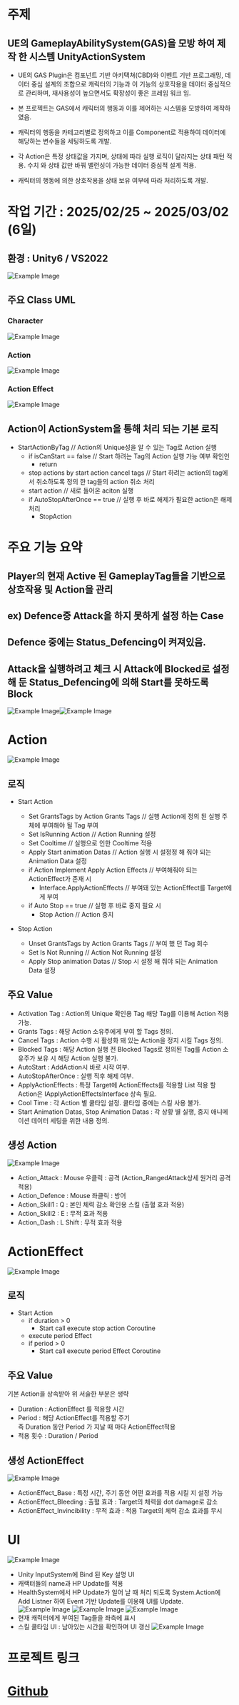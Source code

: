 # 주제

## UE의 GameplayAbilitySystem(GAS)을 모방 하여 제작 한 시스템 UnityActionSystem  
- UE의 GAS Plugin은 컴포넌트 기반 아키택쳐(CBD)와 이벤트 기반 프로그래밍, 데이터 중심 설계의 조합으로 
캐릭터의 기능과 이 기능의 상호작용을 데이터 중심적으로 관리하며, 재사용성이 높으면서도 확장성이 좋은 프레임 워크 임.  
- 본 프로젝트는 GAS에서 캐릭터의 행동과 이를 제어하는 시스템을 모방하여 제작하였음.
 
- 캐릭터의 행동을 카테고리별로 정의하고 이를 Component로 적용하여 데이터에 해당하는 변수들을 세팅하도록 개발.
- 각 Action은 특정 상태값을 가지며, 상태에 따라 실행 로직이 달라지는 상태 패턴 적용.
수치 와 상태 값만 바꿔 밸런싱이 가능한 데이터 중심적 설계 적용.
- 캐릭터의 행동에 의한 상호작용을 상태 보유 여부에 따라 처리하도록 개발.  

# 작업 기간 : 2025/02/25 ~ 2025/03/02 (6일)
## 환경 : Unity6 / VS2022

![Example Image](./ReadmeResource/Total.gif)

## 주요 Class UML
### Character
![Example Image](./ReadmeResource/Character%20UML.png)
### Action
![Example Image](./ReadmeResource/Action%20UML.png)
### Action Effect
![Example Image](./ReadmeResource/ActionEffect%20UML.png)

## Action이 ActionSystem을 통해 처리 되는 기본 로직


- StartActionByTag  // Action의 Unique성을 알 수 있는 Tag로 Action 실행  
  - if isCanStart == false // Start 하려는 Tag의 Action 실행 가능 여부 확인인
    -  return    
  - stop actions by start action cancel tags  // Start 하려는 action의 tag에서 취소하도록 정의 한 tag들의 action 취소 처리
  - start action  // 새로 들어온 aciton 실행   
  - if AutoStopAfterOnce == true // 실행 후 바로 해제가 필요한 action은 해제 처리  
    - StopAction  

# 주요 기능 요약
## Player의 현재 Active 된 GameplayTag들을 기반으로 상호작용 및 Action을 관리
## ex)  Defence중 Attack을 하지 못하게 설정 하는 Case  
## Defence 중에는 Status_Defencing이 켜져있음.
## Attack을 실행하려고 체크 시 Attack에 Blocked로 설정 해 둔 Status_Defencing에 의해 Start를 못하도록 Block

![Example Image](./ReadmeResource/Defence.png)![Example Image](./ReadmeResource/Attack%20Base.png)  

# Action
![Example Image](./ReadmeResource/Action.png)  
## 로직
- Start Action
  - Set GrantsTags by Action Grants Tags // 실행 Action에 정의 된 실행 주체에 부여해야 될 Tag 부여
  - Set IsRunning Action // Action Running 설정
  - Set Cooltime // 실행으로 인한 Cooltime 적용
  - Apply Start animation Datas // Action 실행 시 설정정 해 줘야 되는 Animation Data 설정
  - if Action Implement Apply Action Effects // 부여해줘야 되는 ActionEffect가 존재 시
    - Interface.ApplyActionEffects // 부여돼 있는 ActionEffect를 Target에게 부여
  - if Auto Stop == true  // 실행 후 바로 중지 필요 시
    - Stop Action // Action 중지

- Stop Action  
  - Unset GrantsTags by Action Grants Tags  // 부여 했 던 Tag 회수
  - Set Is Not Running                      // Action Not Running 설정
  - Apply Stop animation Datas              // Stop 시 설정 해 줘야 되는 Animation Data 설정

## 주요 Value
- Activation Tag : Action의 Unique 확인용 Tag 해당 Tag를 이용해 Action 적용 가능.  
- Grants Tags : 해당 Action 소유주에게 부여 할 Tags 정의.  
- Cancel Tags : Action 수행 시 활성화 돼 있는 Action을 정지 시킬 Tags 정의.  
- Blocked Tags : 해당 Action 실행 전 Blocked Tags로 정의된 Tag를 Action 소유주가 보유 시 해당 Action 실행 불가.  
- AutoStart : AddAction시 바로 시작 여부.  
- AutoStopAfterOnce : 실행 직후 해제 여부.  
- ApplyActionEffects : 특정 Target에 ActionEffects를 적용할 List 적용 할 Action은 IApplyActionEffectsInterface 상속 필요.  
- Cool Time : 각 Action  별 쿨타임 설정. 쿨타임 중에는 스킬 사용 불가.  
- Start Animation Datas, Stop Animation Datas : 각 상황 별 실행, 중지 애니메이션 데이터 세팅을 위한 내용 정의.


## 생성 Action
![Example Image](./ReadmeResource/CreatedAction.png)  
- Action_Attack : Mouse 우클릭 : 공격 (Action_RangedAttack상세 원거리 공격 적용)  
- Action_Defence : Mouse 좌클릭 : 방어  
- Action_Skill1 : Q : 본인 체력 감소 확인용 스킬 (출혈 효과 적용)  
- Action_Skill2 : E : 무적 효과 적용  
- Action_Dash : L Shift : 무적 효과 적용  

# ActionEffect
![Example Image](./ReadmeResource/ActionEffect.png)  
## 로직
- Start Action
  - if duration > 0
    - Start call execute stop action Coroutine
  - execute period Effect
  - if period > 0
    - Start call execute period Effect Coroutine


## 주요 Value
기본 Action을 상속받아 위 서술한 부분은 생략  
- Duration : ActionEffect 를 적용할 시간  
- Period : 해당 ActionEffect를 적용할 주기  
즉 Duration 동안 Period 가 지날 때 마다  ActionEffect적용  
- 적용 횟수 : Duration / Period  

## 생성 ActionEffect
![Example Image](./ReadmeResource/CreatedActionEffect.png)  
- ActionEffect_Base : 특정 시간, 주기 동안 어떤 효과를 적용 시킬 지 설정 가능  
- ActionEffect_Bleeding : 출혈 효과 : Target의 체력을 dot damage로 감소  
- ActionEffect_Invincibility : 무적 효과 : 적용 Target의 체력 감소 효과를 무시  

# UI
![Example Image](./ReadmeResource/Main.png)
- Unity InputSystem에 Bind 된 Key 설명 UI  
- 캐랙터들의 name과 HP Update를 적용 
- HealthSystem에서 HP Update가 일어 날 때 처리 되도록 System.Action에 Add Listner 하여 Event 기반 Update를 이용해 UI를 Update.
![Example Image](./ReadmeResource/UI%20Code2.png)
![Example Image](./ReadmeResource/UI%20Code3.png)
![Example Image](./ReadmeResource/UI%20Code1.png)  
- 현재 캐릭터에게 부여된 Tag들을 좌측에 표시  
- 스킬 쿨타임 UI : 남아있는 시간을 확인하며 UI 갱신
![Example Image](./ReadmeResource/Skill%20Cooltime%20UI.gif)

# 프로젝트 링크
# [Github](https://github.com/yoon20002000/UnityGameplayActionSystem)